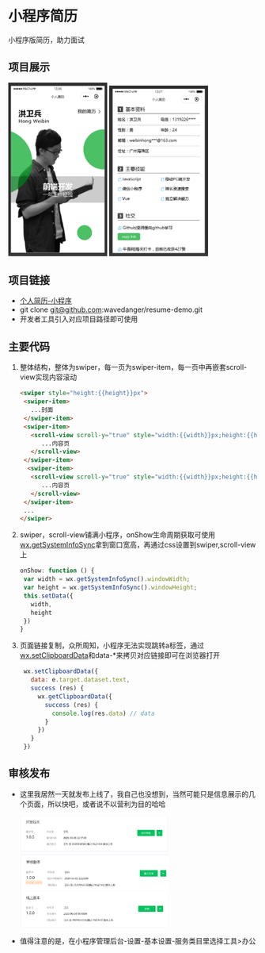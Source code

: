 # 小程序简历
小程序版简历，助力面试
## 项目展示
<div>
<img src="../../.vuepress/public/article/folder1/resume/resume1.png" width="200px"/>
<img src="../../.vuepress/public/article/folder1/resume/resume2.png" width="200px"/>
</div>

## 项目链接
- [个人简历-小程序](https://github.com/wavedanger/resume-demo)
- git clone git@github.com:wavedanger/resume-demo.git
- 开发者工具引入对应项目路径即可使用

## 主要代码
1. 整体结构，整体为swiper，每一页为swiper-item，每一页中再嵌套scroll-view实现内容滚动
   ```html
   <swiper style="height:{{height}}px">
    <swiper-item>
      ...封面
    </swiper-item>
    <swiper-item>
      <scroll-view scroll-y="true" style="width:{{width}}px;height:{{height}}px">
         ...内容页
      </scroll-view>
    </swiper-item>
     <swiper-item>
      <scroll-view scroll-y="true" style="width:{{width}}px;height:{{height}}px">
         ...内容页
      </scroll-view>
    </swiper-item>
    ...
   </swiper>
   ```
2. swiper，scroll-view铺满小程序，onShow生命周期获取可使用[wx.getSystemInfoSync](https://developers.weixin.qq.com/miniprogram/dev/api/base/system/system-info/wx.getSystemInfoSync.html)拿到窗口宽高，再通过css设置到swiper,scroll-view上
   ```js
   onShow: function () {
    var width = wx.getSystemInfoSync().windowWidth;
    var height = wx.getSystemInfoSync().windowHeight;
    this.setData({
      width,
      height
    })
   }
   ```

3. 页面链接复制，众所周知，小程序无法实现跳转a标签，通过[wx.setClipboardData](https://developers.weixin.qq.com/miniprogram/dev/api/device/clipboard/wx.setClipboardData.html)和data-*来拷贝对应链接即可在浏览器打开

   ```js
    wx.setClipboardData({
      data: e.target.dataset.text,
      success (res) {
        wx.getClipboardData({
          success (res) {
            console.log(res.data) // data
          }
        })
      }
    })
   ```
## 审核发布
* 这里我居然一天就发布上线了，我自己也没想到，当然可能只是信息展示的几个页面，所以快吧，或者说不以营利为目的哈哈

   <div>
   <img src="../../.vuepress/public/article/folder1/resume/dev.png" width="300px"/><br/>
   <img src="../../.vuepress/public/article/folder1/resume/test.png" width="300px"/><br/>
   <img src="../../.vuepress/public/article/folder1/resume/product.png" width="300px"/>
   </div>

* 值得注意的是，在小程序管理后台-设置-基本设置-服务类目里选择工具>办公
